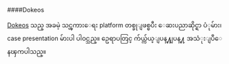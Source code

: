 ####Dokeos

[Dokeos](http://www.dokeos.com/) သည္ အခမဲ့ သင္ၾကားေရး platform တစ္ခုျဖစ္ၿပီး ေဆးပညာဆိုင္ရာ ပံုမ်ား၊ case presentation မ်ားပါ ပါဝင္သည္။ ဥေရာပတြင္ က်ယ္က်ယ္ျပန္႔ျပန္႔ အသံုးျပဳေနၾကပါသည္။

